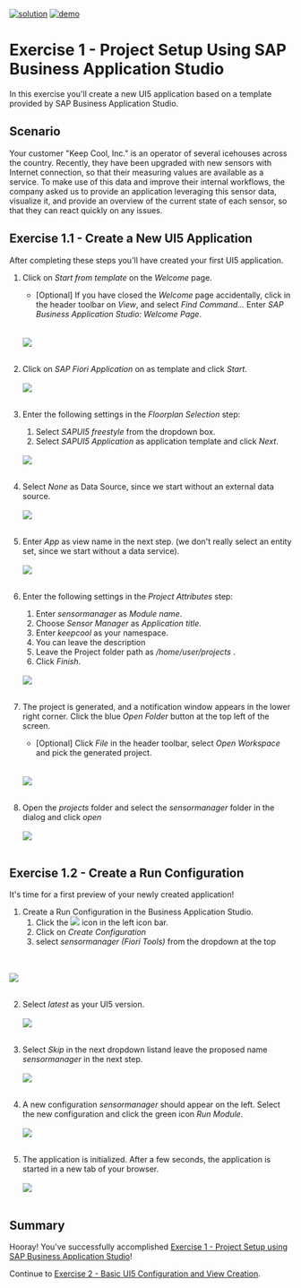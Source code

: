 [![solution](https://flat.badgen.net/badge/solution/available/green?icon=github)](https://github.com/SAP-samples/teched2020-DEV164/tree/code/ex1/TechEd2020)
[![demo](https://flat.badgen.net/badge/demo/deployed/blue?icon=chrome)](https://sap-samples.github.io/teched2020-DEV164/ex1/TechEd2020/SensorManager/webapp/)

# Exercise 1 - Project Setup Using SAP Business Application Studio

In this exercise you'll create a new UI5 application based on a template provided by SAP Business Application Studio.

## Scenario

Your customer "Keep Cool, Inc." is an operator of several icehouses across the country. Recently, they have been upgraded with new sensors with Internet connection, so that their measuring values are available as a service. To make use of this data and improve their internal workflows, the company asked us to provide an application leveraging this sensor data, visualize it, and provide an overview of the current state of each sensor, so that they can react quickly on any issues.

## Exercise 1.1 - Create a New UI5 Application

After completing these steps you'll have created your first UI5 application.

1. Click on *Start from template* on the *Welcome* page.
    * [Optional] If you have closed the *Welcome* page accidentally, click in the header toolbar on *View*, and select *Find Command...*  Enter *SAP Business Application Studio: Welcome Page*.</ul>
<br><br>![](images/01_01_0010b.png)<br><br>

2. Click on *SAP Fiori Application* on as template and click *Start*.
<br><br>![](images/01_01_0015b.png)<br><br>

3. Enter the following settings in the *Floorplan Selection* step: 
    1. Select *SAPUI5 freestyle* from the dropdown box.
    2. Select *SAPUI5 Application* as application template and click *Next*.</ol>
<br>![](images/01_01_0020b.png)<br><br><ol>

4. Select *None* as Data Source, since we start without an external data source.
<br><br>![](images/01_01_0025b.png)<br><br>
   
5. Enter *App* as view name in the next step. (we don't really select an entity set, since we start without a data service).
<br><br>![](images/01_01_0030b.png)<br><br>

6. Enter the following settings in the *Project Attributes* step:
    1. Enter *sensormanager* as *Module name*. 
    2. Choose *Sensor Manager* as *Application title*.
    3. Enter *keepcool* as your namespace.
    4. You can leave the description
    5. Leave the Project folder path as */home/user/projects* .
    6. Click *Finish*. </ol>
<br>![](images/01_01_0050b.png)<br><br><ol>

7. The project is generated, and a notification window appears in the lower right corner. Click the blue *Open Folder* button at the top left of the screen.
   * [Optional] Click *File* in the header toolbar, select *Open Workspace* and pick the generated project.  </ul>
<br><br>![](images/01_01_0060b.png)<br><br>

8. Open the *projects* folder and select the *sensormanager* folder in the dialog and click *open*
<br><br>![](images/01_01_0071b.png)<br><br>

## Exercise 1.2 - Create a Run Configuration

It's time for a first preview of your newly created application!

1. Create a Run Configuration in the Business Application Studio.
    1. Click the ![](images/01_02_0005b.png) icon in the left icon bar.
    2. Click on *Create Configuration* 
    3. select *sensormanager (Fiori Tools)* from the dropdown at the top</ol>

<br><br>![](images/01_02_0010b.png)<br><br>

2. Select *latest* as your UI5 version.
<br><br>![](images/01_02_0025b.png)<br><br>

3. Select *Skip* in the next dropdown listand leave the proposed name *sensormanager* in the next step.
<br><br>![](images/01_02_0027b.png)<br><br>

4. A new configuration *sensormanager* should appear on the left. Select the new configuration and click the green icon *Run Module*.
<br><br>![](images/01_02_0020b.png)<br><br>

5. The application is initialized. After a few seconds, the application is started in a new tab of your browser.
<br><br>![](images/01_02_0040b.png)<br><br>


## Summary

Hooray! You've successfully accomplished [Exercise 1 - Project Setup using SAP Business Application Studio](#exercise-1---project-setup-using-sap-business-applicationsstudio)!

Continue to [Exercise 2 - Basic UI5 Configuration and  View Creation](../ex2/README.md).
